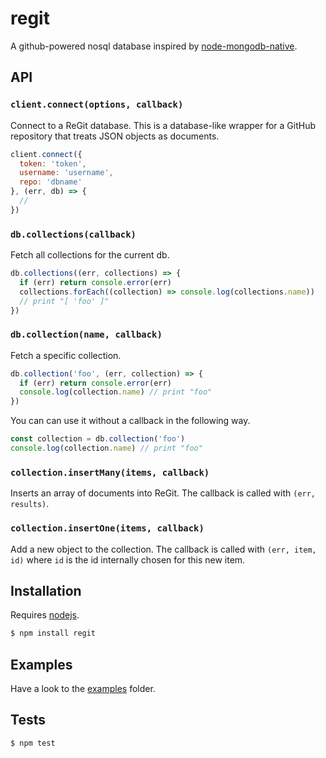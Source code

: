# regit

A github-powered nosql database inspired by [node-mongodb-native](http://mongodb.github.io/node-mongodb-native/2.0/api/).

## API

### `client.connect(options, callback)`

Connect to a ReGit database. This is a database-like wrapper for a
GitHub repository that treats JSON objects as documents.

```js
client.connect({
  token: 'token',
  username: 'username',
  repo: 'dbname'
}, (err, db) => {
  //
})
```

### `db.collections(callback)`

Fetch all collections for the current db.
```js
db.collections((err, collections) => {
  if (err) return console.error(err)
  collections.forEach((collection) => console.log(collections.name))
  // print "[ 'foo' ]"
})
```

### `db.collection(name, callback)`

Fetch a specific collection.
```js
db.collection('foo', (err, collection) => {
  if (err) return console.error(err)
  console.log(collection.name) // print "foo"
})
```

You can can use it without a callback in the following way.
```js
const collection = db.collection('foo')
console.log(collection.name) // print "foo"
```

### `collection.insertMany(items, callback)`

Inserts an array of documents into ReGit. The callback is called
with `(err, results)`.

### `collection.insertOne(items, callback)`

Add a new object to the collection. The callback is called
with `(err, item, id)` where `id` is the id internally chosen
for this new item.

## Installation

Requires [nodejs](http://nodejs.org/).

```sh
$ npm install regit
```

## Examples

Have a look to the [examples](examples) folder.

## Tests

```sh
$ npm test
```
